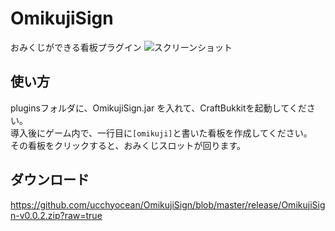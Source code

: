 OmikujiSign
===========

おみくじができる看板プラグイン
![スクリーンショット](https://raw.githubusercontent.com/ucchyocean/OmikujiSign/master/release/2014-09-29_23.54.57.png) 

使い方
------
pluginsフォルダに、OmikujiSign.jar を入れて、CraftBukkitを起動してください。  
導入後にゲーム内で、一行目に`[omikuji]`と書いた看板を作成してください。  
その看板をクリックすると、おみくじスロットが回ります。

ダウンロード
------------
https://github.com/ucchyocean/OmikujiSign/blob/master/release/OmikujiSign-v0.0.2.zip?raw=true
